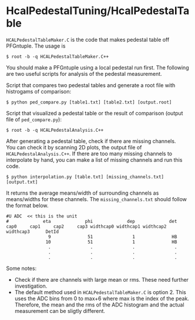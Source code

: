# HcalPedestalTuning/HcalPedestalTable 

`HCALPedestalTableMaker.C` is the code that makes pedestal table off PFGntuple. The usage is  
```
$ root -b -q HCALPedestalTableMaker.C++  
```
You should make a PFGntuple using a local pedestal run first. The following are two useful scripts for analysis of the pedestal measurement.

Script that compares two pedestal tables and generate a root file with histrogams of comparison:
```
$ python ped_compare.py [table1.txt] [table2.txt] [output.root]
``` 

Script that visualized a pedestal table or the result of comparison (output file of `ped_compare.py`):
```
$ root -b -q HCALPedestalAnalysis.C++  
```

After generating a pedestal table, check if there are missing channels. <br/> You can check it by scanning 2D plots, the output file of `HCALPedestalAnalysis.C++`. If there are too many missing channels to interpolate by hand, you can make a list of missing channels and run this code.
```
$ python interpolation.py [table.txt] [missing_channels.txt] [output.txt]
```
It returns the average means/width of surrounding channels as means/widths for these channels. The `missing_channels.txt` should follow the format below. 
```
#U ADC  << this is the unit
#             eta             phi             dep             det     cap0     cap1     cap2     cap3 widthcap0 widthcap1 widthcap2 widthcap3      DetId
                9              51               1              HB
               10              51               1              HB
                .               .               .               .
                .               .               .               .
                .               .               .               .                                   
```


Some notes:  

* Check if there are channels with large mean or rms. These need further investigation.  
* The default method used in `HCALPedestalTableMaker.C` is option 2. This uses the ADC bins from 0 to max+6 where max is the index of the peak. Therefore, the mean and the rms of the ADC histogram and the actual measurement can be sligtly different. 



